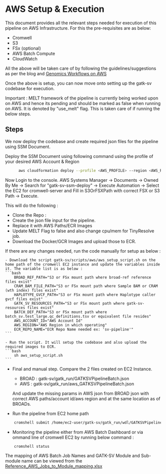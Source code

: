 # AWS Setup & Execution
  This document provides all the relevant steps needed for execution of this pipeline on AWS Infrastructure.
  For this the pre-requisites are as below:
  - Cromwell
  - S3
  - FSx (optional)
  - AWS Batch Compute
  - CloudWatch

  All the above will be taken care of by following the guidelines/suggestions as per the blog and [Genomics Workflows on AWS](https://github.com/aws-samples/aws-genomics-workflows) 

  Once the above is setup, you can now move onto setting up the gatk-sv codebase for execution.
  
  Important : MELT framework of the pipeline is currently being worked upon on AWS and hence its pending and should be marked as false when running on AWS.
  It is denoted by "use_melt" flag. This is taken care of if running the below steps.

## Steps
  We now deploy the codebase and create required json files for the pipeline using SSM Document.

  Deploy the SSM Document using following command using the profile of your desired AWS Account & Region
  ```bash
        aws cloudformation deploy --profile <AWS_PROFILE> --region <AWS_REGION> --stack-name "gatk-sv-ssm-deploy" --template gatk-sv/scripts/aws/cf_ssm_document_setup.yaml
  ```

  Now Login to the console.
  AWS Systems Manager -> Documents -> Owned By Me -> Search for "gatk-sv-ssm-deploy" -> Execute Automation -> Select the EC2 for cromwell-server and Fill in S3OrFSXPath with correct FSX or S3 Path -> Execute.

  This will do the following :
  - Clone the Repo : 
  - Create the json file input for the pipeline.
  - Replace it with AWS Paths/ECR Images
  - Update MELT Flag to false and also change cpu/mem for TinyResolve job.
  - Download the Docker/GCR Images and upload those to ECR.

  If there are any changes needed, run the code manually for setup as below :

    - Download the script gatk-sv/scripts/aws/aws_setup_script.sh on the home path of the cromwell EC2 instance and update the variables inside it. The variable list is as below :
    ```bash
        BROAD_REF_PATH="S3 or FSx mount path where broad-ref reference files exist"
        CRAM_BAM_FILE_PATH="S3 or FSx mount path where Sample BAM or CRAM (wth index) files exist"
        HAPLOTYPE_GVCF_PATH="S3 or FSx mount path where Haplotype caller gvcf files exist"
        GATK_SV_RESOURCES_PATH="S3 or FSx mount path where gatk-sv-resources files exist"
        BATCH_DEF_PATH="S3 or FSx mount path where batch_sv.test_large.qc_definitions.tsv or equivalent file resides"
        AWS_ACCOUNT_ID="AWS Account Id"
        AWS_REGION="AWS Region in which operating"
        ECR_REPO_NAME="ECR Repo Name needed ex: 'sv-pipeline'"
    ```

    - Run the script. It will setup the codebase and also upload the required images to ECR.
    ```bash
        sh aws_setup_script.sh
    ```

- Final and manual step. Compare the 2 files created on EC2 Instance.
    - BROAD : gatk-sv/gatk_run/GATKSVPipelineBatch.json
    - AWS : gatk-sv/gatk_run/aws_GATKSVPipelineBatch.json

    And update the missing params in AWS json from BROAD json with correct AWS paths/account id/aws region and at the same location as of BROADs.

- Run the pipeline from EC2 home path
```bash
    cromshell submit /home/ec2-user/gatk-sv/gatk_run/wdl/GATKSVPipelineBatch.wdl /home/ec2-user/gatk-sv/gatk_run/aws_GATKSVPipelineBatch.json /home/ec2-user/gatk-sv/gatk_run/opts.json /home/ec2-user/gatk-sv/gatk_run/wdl/dep.zip
```

- Monitoring the pipeline either from AWS Batch Dashboard or via ommand line of cromwell EC2 by running below command :
```bash
    cromshell status
```

The mapping of AWS Batch Job Names and GATK-SV Module and Sub-module name can be viewed from the [Reference_AWS_Jobs_to_Module_mapping.xlsx](https://github.com/broadinstitute/gatk-sv/tree/master/scripts/aws/Reference_AWS_Jobs_to_Module_mapping.xlsx)